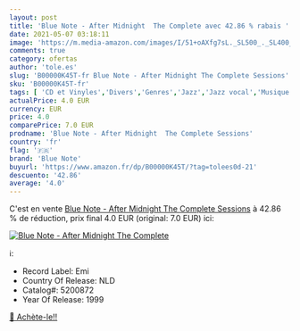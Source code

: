 ```yaml
---
layout: post
title: 'Blue Note - After Midnight  The Complete avec 42.86 % rabais '
date: 2021-05-07 03:18:11
image: 'https://m.media-amazon.com/images/I/51+oAXfg7sL._SL500_._SL400_.jpg'
comments: true
category: ofertas
author: 'tole.es'
slug: 'B00000K45T-fr Blue Note - After Midnight The Complete Sessions'
sku: 'B00000K45T-fr'
tags: [ 'CD et Vinyles','Divers','Genres','Jazz','Jazz vocal','Musique dambiance','Pop','Swing Jazz','blue note', ]
actualPrice: 4.0 EUR
currency: EUR
price: 4.0
comparePrice: 7.0 EUR
prodname: 'Blue Note - After Midnight  The Complete Sessions'
country: 'fr'
flag: '🇫🇷'
brand: 'Blue Note'
buyurl: 'https://www.amazon.fr/dp/B00000K45T/?tag=tolees0d-21'
descuento: '42.86'
average: '4.0'
---
```


C'est en vente [Blue Note - After Midnight  The Complete Sessions](https://www.amazon.fr/dp/B00000K45T/?tag=tolees0d-21)  à  42.86 % de réduction, prix final  4.0 EUR (original: 7.0 EUR) ici:

[![Blue Note - After Midnight  The Complete](https://m.media-amazon.com/images/I/51+oAXfg7sL._SL500_._SL400_.jpg)](https://www.amazon.fr/dp/B00000K45T/?tag=tolees0d-21)

ℹ️:

- Record Label: Emi
- Country Of Release: NLD
- Catalog#: 5200872
- Year Of Release: 1999

[🛒 Achète-le!!](https://www.amazon.fr/dp/B00000K45T/?tag=tolees0d-21)
